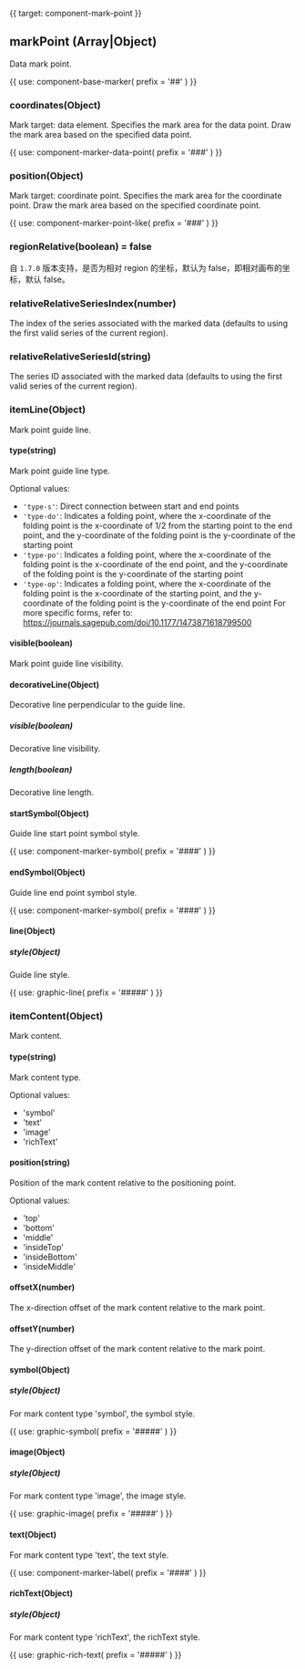 {{ target: component-mark-point }}

## markPoint (Array|Object)

Data mark point.

{{ use: component-base-marker(
  prefix = '##'
) }}

### coordinates(Object)

Mark target: data element.
Specifies the mark area for the data point. Draw the mark area based on the specified data point.

{{ use: component-marker-data-point(
  prefix = '###'
) }}

### position(Object)

Mark target: coordinate point.
Specifies the mark area for the coordinate point. Draw the mark area based on the specified coordinate point.

{{ use: component-marker-point-like(
  prefix = '###'
) }}

### regionRelative(boolean) = false

自 `1.7.0` 版本支持，是否为相对 region 的坐标，默认为 false，即相对画布的坐标，默认 false。

### relativeRelativeSeriesIndex(number)

The index of the series associated with the marked data (defaults to using the first valid series of the current region).

### relativeRelativeSeriesId(string)

The series ID associated with the marked data (defaults to using the first valid series of the current region).

### itemLine(Object)

Mark point guide line.

#### type(string)

Mark point guide line type.

Optional values:

- `'type-s'`: Direct connection between start and end points
- `'type-do'`: Indicates a folding point, where the x-coordinate of the folding point is the x-coordinate of 1/2 from the starting point to the end point, and the y-coordinate of the folding point is the y-coordinate of the starting point
- `'type-po'`: Indicates a folding point, where the x-coordinate of the folding point is the x-coordinate of the end point, and the y-coordinate of the folding point is the y-coordinate of the starting point
- `'type-op'`: Indicates a folding point, where the x-coordinate of the folding point is the x-coordinate of the starting point, and the y-coordinate of the folding point is the y-coordinate of the end point
  For more specific forms, refer to: https://journals.sagepub.com/doi/10.1177/1473871618799500

#### visible(boolean)

Mark point guide line visibility.

#### decorativeLine(Object)

Decorative line perpendicular to the guide line.

##### visible(boolean)

Decorative line visibility.

##### length(boolean)

Decorative line length.

#### startSymbol(Object)

Guide line start point symbol style.

{{ use: component-marker-symbol(
  prefix = '####'
) }}

#### endSymbol(Object)

Guide line end point symbol style.

{{ use: component-marker-symbol(
  prefix = '####'
) }}

#### line(Object)

##### style(Object)

Guide line style.

{{ use: graphic-line(
  prefix = '#####'
) }}

### itemContent(Object)

Mark content.

#### type(string)

Mark content type.

Optional values:

- 'symbol'
- 'text'
- 'image'
- 'richText'

#### position(string)

Position of the mark content relative to the positioning point.

Optional values:

- 'top'
- 'bottom'
- 'middle'
- 'insideTop'
- 'insideBottom'
- 'insideMiddle'

#### offsetX(number)

The x-direction offset of the mark content relative to the mark point.

#### offsetY(number)

The y-direction offset of the mark content relative to the mark point.

#### symbol(Object)

##### style(Object)

For mark content type 'symbol', the symbol style.

{{ use: graphic-symbol(
  prefix = '#####'
) }}

#### image(Object)

##### style(Object)

For mark content type 'image', the image style.

{{ use: graphic-image(
  prefix = '#####'
) }}

#### text(Object)

For mark content type 'text', the text style.

{{ use: component-marker-label(
  prefix = '####'
) }}

#### richText(Object)

##### style(Object)

For mark content type 'richText', the richText style.

{{ use: graphic-rich-text(
  prefix = '#####'
) }}
